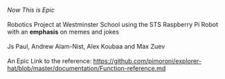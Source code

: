*Now This is Epic*
<br>
<br>
Robotics Project at Westminster School using the STS Raspberry Pi Robot with an **emphasis** on memes and jokes
<br>
<br>
Js Paul, Andrew Alam-Nist, Alex Koubaa and Max Zuev
<br>
<br>
An Epic Link to the reference: https://github.com/pimoroni/explorer-hat/blob/master/documentation/Function-reference.md
